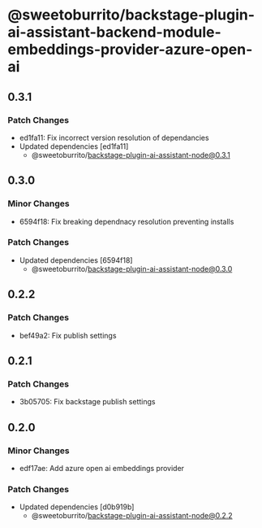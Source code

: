 # @sweetoburrito/backstage-plugin-ai-assistant-backend-module-embeddings-provider-azure-open-ai

## 0.3.1

### Patch Changes

- ed1fa11: Fix incorrect version resolution of dependancies
- Updated dependencies [ed1fa11]
  - @sweetoburrito/backstage-plugin-ai-assistant-node@0.3.1

## 0.3.0

### Minor Changes

- 6594f18: Fix breaking dependnacy resolution preventing installs

### Patch Changes

- Updated dependencies [6594f18]
  - @sweetoburrito/backstage-plugin-ai-assistant-node@0.3.0

## 0.2.2

### Patch Changes

- bef49a2: Fix publish settings

## 0.2.1

### Patch Changes

- 3b05705: Fix backstage publish settings

## 0.2.0

### Minor Changes

- edf17ae: Add azure open ai embeddings provider

### Patch Changes

- Updated dependencies [d0b919b]
  - @sweetoburrito/backstage-plugin-ai-assistant-node@0.2.2
